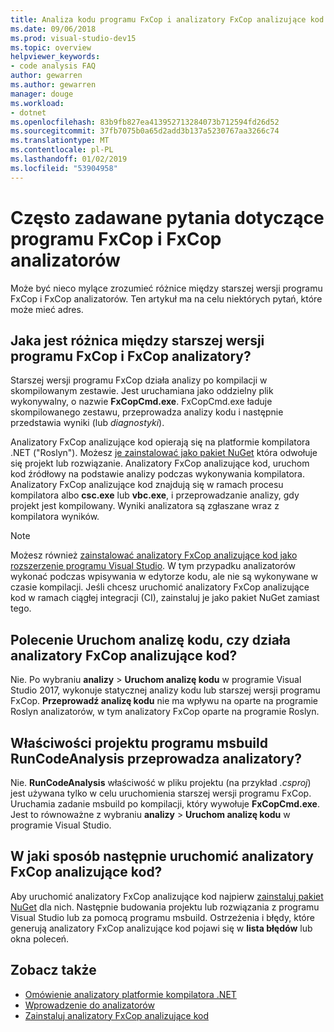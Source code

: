 ```yaml
---
title: Analiza kodu programu FxCop i analizatory FxCop analizujące kod
ms.date: 09/06/2018
ms.prod: visual-studio-dev15
ms.topic: overview
helpviewer_keywords:
- code analysis FAQ
author: gewarren
ms.author: gewarren
manager: douge
ms.workload:
- dotnet
ms.openlocfilehash: 83b9fb827ea413952713284073b712594fd26d52
ms.sourcegitcommit: 37fb7075b0a65d2add3b137a5230767aa3266c74
ms.translationtype: MT
ms.contentlocale: pl-PL
ms.lasthandoff: 01/02/2019
ms.locfileid: "53904958"
---
```

# <a name="frequently-asked-questions-about-fxcop-and-fxcop-analyzers"></a>Często zadawane pytania dotyczące programu FxCop i FxCop analizatorów

Może być nieco mylące zrozumieć różnice między starszej wersji programu FxCop i FxCop analizatorów. Ten artykuł ma na celu niektórych pytań, które może mieć adres.

## <a name="whats-the-difference-between-legacy-fxcop-and-fxcop-analyzers"></a>Jaka jest różnica między starszej wersji programu FxCop i FxCop analizatory?

Starszej wersji programu FxCop działa analizy po kompilacji w skompilowanym zestawie. Jest uruchamiana jako oddzielny plik wykonywalny, o nazwie **FxCopCmd.exe**. FxCopCmd.exe ładuje skompilowanego zestawu, przeprowadza analizy kodu i następnie przedstawia wyniki (lub *diagnostyki*).

Analizatory FxCop analizujące kod opierają się na platformie kompilatora .NET ("Roslyn"). Możesz [je zainstalować jako pakiet NuGet](install-fxcop-analyzers.md#to-install-fxcop-analyzers-as-a-nuget-package) która odwołuje się projekt lub rozwiązanie. Analizatory FxCop analizujące kod, uruchom kod źródłowy na podstawie analizy podczas wykonywania kompilatora. Analizatory FxCop analizujące kod znajdują się w ramach procesu kompilatora albo **csc.exe** lub **vbc.exe**, i przeprowadzanie analizy, gdy projekt jest kompilowany. Wyniki analizatora są zgłaszane wraz z kompilatora wyników.

> [!NOTE]
> Możesz również [zainstalować analizatory FxCop analizujące kod jako rozszerzenie programu Visual Studio](install-fxcop-analyzers.md#to-install-fxcop-analyzers-as-a-vsix). W tym przypadku analizatorów wykonać podczas wpisywania w edytorze kodu, ale nie są wykonywane w czasie kompilacji. Jeśli chcesz uruchomić analizatory FxCop analizujące kod w ramach ciągłej integracji (CI), zainstaluj je jako pakiet NuGet zamiast tego.

## <a name="does-the-run-code-analysis-command-run-fxcop-analyzers"></a>Polecenie Uruchom analizę kodu, czy działa analizatory FxCop analizujące kod?

Nie. Po wybraniu **analizy** > **Uruchom analizę kodu** w programie Visual Studio 2017, wykonuje statycznej analizy kodu lub starszej wersji programu FxCop. **Przeprowadź analizę kodu** nie ma wpływu na oparte na programie Roslyn analizatorów, w tym analizatory FxCop oparte na programie Roslyn.

## <a name="does-the-runcodeanalysis-msbuild-project-property-run-analyzers"></a>Właściwości projektu programu msbuild RunCodeAnalysis przeprowadza analizatory?

Nie. **RunCodeAnalysis** właściwość w pliku projektu (na przykład *.csproj*) jest używana tylko w celu uruchomienia starszej wersji programu FxCop. Uruchamia zadanie msbuild po kompilacji, który wywołuje **FxCopCmd.exe**. Jest to równoważne z wybraniu **analizy** > **Uruchom analizę kodu** w programie Visual Studio.

## <a name="so-how-do-i-run-fxcop-analyzers-then"></a>W jaki sposób następnie uruchomić analizatory FxCop analizujące kod?

Aby uruchomić analizatory FxCop analizujące kod najpierw [zainstaluj pakiet NuGet](install-fxcop-analyzers.md) dla nich. Następnie budowania projektu lub rozwiązania z programu Visual Studio lub za pomocą programu msbuild. Ostrzeżenia i błędy, które generują analizatory FxCop analizujące kod pojawi się w **lista błędów** lub okna poleceń.

## <a name="see-also"></a>Zobacz także

- [Omówienie analizatory platformie kompilatora .NET](roslyn-analyzers-overview.md)
- [Wprowadzenie do analizatorów](fxcop-analyzers.yml)
- [Zainstaluj analizatory FxCop analizujące kod](install-fxcop-analyzers.md)

